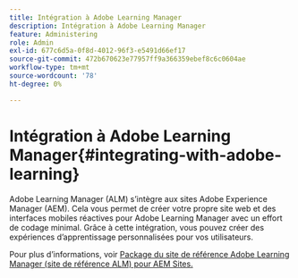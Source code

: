 ```yaml
---
title: Intégration à Adobe Learning Manager
description: Intégration à Adobe Learning Manager
feature: Administering
role: Admin
exl-id: 677c6d5a-0f8d-4012-96f3-e5491d66ef17
source-git-commit: 472b670623e77957ff9a366359ebef8c6c0604ae
workflow-type: tm+mt
source-wordcount: '78'
ht-degree: 0%

---
```


# Intégration à Adobe Learning Manager{#integrating-with-adobe-learning}

Adobe Learning Manager (ALM) s’intègre aux sites Adobe Experience Manager (AEM). Cela vous permet de créer votre propre site web et des interfaces mobiles réactives pour Adobe Learning Manager avec un effort de codage minimal. Grâce à cette intégration, vous pouvez créer des expériences d’apprentissage personnalisées pour vos utilisateurs.

Pour plus d’informations, voir [Package du site de référence Adobe Learning Manager (site de référence ALM) pour AEM Sites.](https://helpx.adobe.com/learning-manager/adobe-learning-manager-integration-aem.html)
